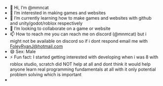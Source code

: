 - 👋 Hi, I’m @mmncat
- 👀 I’m interested in making games and websites
- 🌱 I’m currently learning how to make games and websites with github and unity/godot/roblox respectively
- 💞️ I’m looking to collaborate on a game or website
- 📫 How to reach me you can reach me on discord (@mnmcat) but i might not be available on discord so if i dont respond email me with FoleyRyanJ@hotmail.com
- 😄 Sex: Male
- ⚡ Fun fact: I started getting interested with developing when i was 8 with roblox studio, scratch did NOT help at all and dont think it would help anyone learn real programming fundamentals at all with it only potential problem solving which is important
- 

<!---
mmncat/mmncat is a ✨ special ✨ repository because its `README.md` (this file) appears on your GitHub profile.
You can click the Preview link to take a look at your changes.
--->
